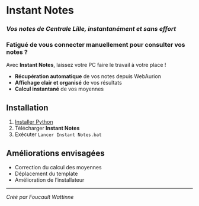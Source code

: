 # **Instant Notes**
### _Vos notes de Centrale Lille, instantanément et sans effort_

### **Fatigué de vous connecter manuellement pour consulter vos notes ?**
Avec **Instant Notes**, laissez votre PC faire le travail à votre place !

- **Récupération automatique** de vos notes depuis WebAurion
- **Affichage clair et organisé** de vos résultats
- **Calcul instantané** de vos moyennes

## **Installation**

1. [Installer Python]
2. Télécharger **Instant Notes**
3. Exécuter `Lancer Instant Notes.bat`

## **Améliorations envisagées**

- Correction du calcul des moyennes
- Déplacement du template
- Amélioration de l’installateur

---

_Créé par Foucault Wattinne_

[Installer Python]: <https://apps.microsoft.com/detail/9ncvdn91xzqp>
